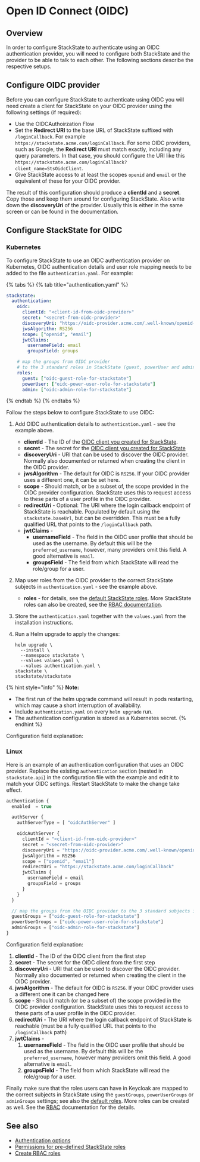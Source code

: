 # Open ID Connect (OIDC)

## Overview 

In order to configure StackState to authenticate using an OIDC authentication provider, you will need to configure both StackState and the provider to be able to talk to each other. The following sections describe the respective setups.

## Configure OIDC provider

Before you can configure StackState to authenticate using OIDC you will need create a client for StackState on your OIDC provider using the following settings (if required):

* Use the OIDCAuthoirzation Flow
* Set the **Redirect URI** to the base URL of StackState suffixed with `/loginCallback`. For example `https://stackstate.acme.com/loginCallback`. For some OIDC providers, such as Google, the **Redirect URI** must match exactly, including any query parameters. In that case, you should configure the URI like this `https://stackstate.acme.com/loginCallback?client_name=StsOidcClient`.
* Give StackState access to at least the scopes `openid` and `email` or the equivalent of these for your OIDC provider.

The result of this configuration should produce a **clientId** and a **secret**. Copy those and keep them around for configuring StackState. Also write down the **discoveryUri** of the provider. Usually this is either in the same screen or can be found in the documentation.

## Configure StackState for OIDC

### Kubernetes

To configure StackState to use an OIDC authentication provider on Kubernetes, OIDC authentication details and user role mapping needs to be added to the file `authentication.yaml`. For example:

{% tabs %}
{% tab title="authentication.yaml" %}
```yaml
stackstate:
  authentication:
    oidc:
      clientId: "<client-id-from-oidc-provider>"
      secret: "<secret-from-oidc-provider>"
      discoveryUri: "https://oidc-provider.acme.com/.well-known/openid-config"
      jwsAlgorithm: RS256
      scope: ["openid", "email"]
      jwtClaims:
        usernameField: email
        groupsField: groups

    # map the groups from OIDC provider  
    # to the 3 standard roles in StackState (guest, powerUser and admin)
    roles:
      guest: ["oidc-guest-role-for-stackstate"]
      powerUser: ["oidc-power-user-role-for-stackstate"]
      admin: ["oidc-admin-role-for-stackstate"]
```
{% endtab %}
{% endtabs %}

Follow the steps below to configure StackState to use OIDC:

1. Add OIDC authentication details to `authentication.yaml` - see the example above.
    - **clientId** - The ID of the [OIDC client you created for StackState](#configure-oidc-provider).
    - **secret** - The secret for the [OIDC client you created for StackState](#configure-oidc-provider)
    - **discoveryUri** - URI that can be used to discover the OIDC provider. Normally also documented or returned when creating the client in the OIDC provider.
    - **jwsAlgorithm** - The default for OIDC is `RS256`. If your OIDC provider uses a different one, it can be set here.
    - **scope** - Should match, or be a subset of, the scope provided in the OIDC provider configuration. StackState uses this to request access to these parts of a user profile in the OIDC provider.
    - **redirectUri** - Optional: The URI where the login callback endpoint of StackState is reachable. Populated by default using the `stackstate.baseUrl`, but can be overridden. This must be a fully qualified URL that points to the `/loginCallback` path.
    - **jwtClaims** - 
       - **usernameField** - The field in the OIDC user profile that should be used as the username. By default this will be the `preferred_username`, however, many providers omit this field. A good alternative is `email`.
       - **groupsField** - The field from which StackState will read the role/group for a user. 

2. Map user roles from the OIDC provider to the correct StackState subjects in `authentication.yaml` - see the example above.
    - **roles** - for details, see the [default StackState roles](/configure/security/rbac/rbac_permissions.md#predefined-roles). More StackState roles can also be created, see the [RBAC documentation](/configure/security/rbac/README.md).

3. Store the `authentication.yaml` together with the `values.yaml` from the installation instructions.

4. Run a Helm upgrade to apply the changes:
    ```
    helm upgrade \
      --install \
      --namespace stackstate \
      --values values.yaml \
      --values authentication.yaml \
    stackstate \
    stackstate/stackstate
    ```

{% hint style="info" %}
**Note:**
* The first run of the helm upgrade command will result in pods restarting, which may cause a short interruption of availability.
* Include `authentication.yaml` on every `helm upgrade` run.
* The authentication configuration is stored as a Kubernetes secret.
{% endhint %}

Configuration field explanation:


### Linux

Here is an example of an authentication configuration that uses an OIDC provider. Replace the existing `authentication` section (nested in `stackstate.api`) in the configuration file with the example and edit it to match your OIDC settings. Restart StackState to make the change take effect.

```javascript
authentication {
  enabled  = true

  authServer {
    authServerType = [ "oidcAuthServer" ]

    oidcAuthServer {
      clientId = "<client-id-from-oidc-provider>"
      secret = "<secret-from-oidc-provider>"
      discoveryUri = "https://oidc-provider.acme.com/.well-known/openid-configuration"
      jwsAlgorithm = RS256
      scope = ["openid", "email"]
      redirectUri = "https://stackstate.acme.com/loginCallback"
      jwtClaims {
        usernameField = email
        groupsField = groups
      }
    }
  }

  // map the groups from the OIDC provider to the 3 standard subjects in StackState (guest, powerUser and admin)
  guestGroups = ["oidc-guest-role-for-stackstate"]
  powerUserGroups = ["oidc-power-user-role-for-stackstate"]
  adminGroups = ["oidc-admin-role-for-stackstate"]
}
```

Configuration field explanation:

1. **clientId** - The ID of the OIDC client from the first step
2. **secret** - The secret for the OIDC client from the first step
3. **discoveryUri** - URI that can be used to discover the OIDC provider. Normally also documented or returned when creating the client in the OIDC provider.
4. **jwsAlgorithm** - The default for OIDC is `RS256`. If your OIDC provider uses a different one it can be changed here
5. **scope** - Should match (or be a subset of) the scope provided in the OIDC provider configuration. StackState uses this to request access to these parts of a user profile in the OIDC provider.
6. **redirectUri** - The URI where the login callback endpoint of StackState is reachable (must be a fully qualified URL that points to the `/loginCallback` path)
7. **jwtClaims** - 
   1. **usernameField** - The field in the OIDC user profile that should be used as the username. By default this will be the `preferred_username`, however many providers omit this field. A good alternative is `email`.
   2. **groupsField** - The field from which StackState will read the role/group for a user. 

Finally make sure that the roles users can have in Keycloak are mapped to the correct subjects in StackState using the `guestGroups`, `powerUserGroups` or `adminGroups` settings; see also the [default roles](../rbac/rbac_permissions.md#predefined-roles). More roles can be created as well. See the [RBAC](../rbac/role_based_access_control.md) documentation for the details.


## See also

- [Authentication options](/configure/security/authentication/authentication_options.md)
- [Permissions for pre-defined StackState roles](/configure/security/rbac/rbac_permissions.md#predefined-roles)
- [Create RBAC roles](/configure/security/rbac/rbac_roles.md)
